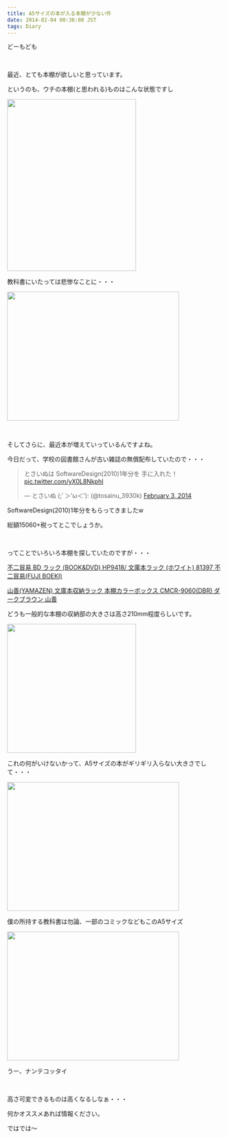 ```yaml
---
title: A5サイズの本が入る本棚が少ない件
date: 2014-02-04 00:36:08 JST
tags: Diary
---
```

どーもども

&nbsp;

最近、とても本棚が欲しいと思っています。

というのも、ウチの本棚(と思われる)ものはこんな状態ですし

<a href="https://picasaweb.google.com/lh/photo/dr-xRZlwLJwJJsPlEV2N9tMTjNZETYmyPJy0liipFm0?feat=embedwebsite"><img src="https://lh6.googleusercontent.com/-YkTK5jm0mJk/Uu-zXmFQtwI/AAAAAAAAC9E/A5X7bEoAHoE/s400/IMG_1515.JPG" height="400" width="300" /></a>

教科書にいたっては悲惨なことに・・・

<a href="https://picasaweb.google.com/lh/photo/gGKjxKnKFb2vOAYzfi7Na9MTjNZETYmyPJy0liipFm0?feat=embedwebsite"><img src="https://lh5.googleusercontent.com/-k39XKrJeP1s/Uu-07LhtNgI/AAAAAAAAC9Y/T-6-kh0dxy4/s400/IMG_1517.JPG" height="300" width="400" /></a>

&nbsp;

そしてさらに、最近本が増えていっているんですよね。

今日だって、学校の図書館さんが古い雑誌の無償配布していたので・・・

<blockquote class="twitter-tweet" lang="en"><p>とさいぬは SoftwareDesign(2010)1年分を 手に入れた！ <a href="http://t.co/yX0L8NkphI">pic.twitter.com/yX0L8NkphI</a></p>&mdash; とさいぬ (;ﾞ＞&#39;ω＜&#39;): (@tosainu_3930k) <a href="https://twitter.com/tosainu_3930k/statuses/430150589335359488">February 3, 2014</a></blockquote>
<script async src="//platform.twitter.com/widgets.js" charset="utf-8"></script>

SoftwareDesign(2010)1年分をもらってきましたw

総額15060+税ってとこでしょうか。

&nbsp;

ってことでいろいろ本棚を探していたのですが・・・

<a href="http://www.amazon.co.jp/dp/B0034G4HKQ/ref=cm_sw_r_tw_dp_Hw77sb13XCPXT">不二貿易 BD ラック (BOOK&DVD) HP9418/ 文庫本ラック (ホワイト) 81397 不二貿易(FUJI BOEKI)</a>

<a href="http://www.amazon.co.jp/dp/B002WJHLQS/ref=cm_sw_r_tw_dp_xv77sb002P54W">山善(YAMAZEN) 文庫本収納ラック 本棚カラーボックス CMCR-9060(DBR) ダークブラウン 山善</a>

どうも一般的な本棚の収納部の大きさは高さ210mm程度らしいです。

<a href="https://picasaweb.google.com/lh/photo/nubS3C3ol9wRPLIq_X7MPtMTjNZETYmyPJy0liipFm0?feat=embedwebsite"><img src="https://lh4.googleusercontent.com/-Wm6A7g4QvXY/Uu-2JtvKb9I/AAAAAAAAC9s/duX56xian6Y/s800/B0034G4HKQ_03.jpg" height="300" width="300" /></a>

これの何がいけないかって、A5サイズの本がギリギリ入らない大きさでして・・・

<a href="https://picasaweb.google.com/lh/photo/dl-vvjE_-nQPgH6-vAA40NMTjNZETYmyPJy0liipFm0?feat=embedwebsite"><img src="https://lh5.googleusercontent.com/-HUC-J0KyL2M/Uu-1YktP_sI/AAAAAAAAC9g/OCD_7hXox74/s400/IMG_1509.JPG" height="300" width="400" /></a>

僕の所持する教科書は勿論、一部のコミックなどもこのA5サイズ

<a href="https://picasaweb.google.com/lh/photo/2jpoS8CY6iXjURE07JeWS9MTjNZETYmyPJy0liipFm0?feat=embedwebsite"><img src="https://lh3.googleusercontent.com/-CF67a4S3olU/Uu-zhpbdYPI/AAAAAAAAC9M/HYYsCeg-Qrs/s400/IMG_1511.JPG" height="300" width="400" /></a>

うー、ナンテコッタイ

&nbsp;

高さ可変できるものは高くなるしなぁ・・・

何かオススメあれば情報ください。

ではでは〜